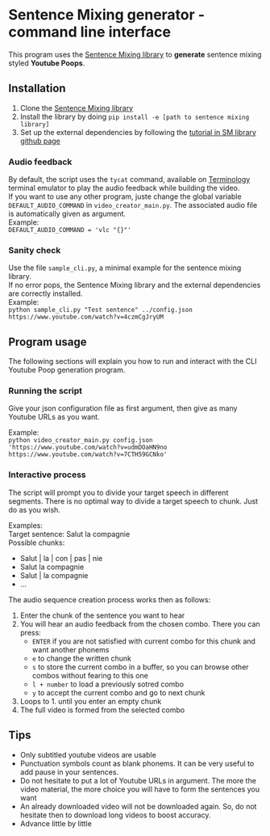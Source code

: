 # Sentence Mixing generator - command line interface

This program uses the [Sentence Mixing library](http://github.com/pop123123123/sentence-mixing) to **generate** sentence mixing styled **Youtube Poops**.

## Installation

1. Clone the [Sentence Mixing library](http://github.com/pop123123123/sentence-mixing)
2. Install the library by doing ```pip install -e [path to sentence mixing library]```
3. Set up the external dependencies by following the [tutorial in SM library github page](https://github.com/pop123123123/sentence-mixing#mfa)

### Audio feedback

By default, the script uses the ```tycat``` command, available on [Terminology](https://github.com/borisfaure/terminology) terminal emulator to play the audio feedback while building the video.  
If you want to use any other program, juste change the global variable ```DEFAULT_AUDIO_COMMAND``` in ```video_creator_main.py```. The associated audio file is automatically given as argument.  
Example:  
```DEFAULT_AUDIO_COMMAND = 'vlc "{}"'```

### Sanity check

Use the file ```sample_cli.py```,  a minimal example for the sentence mixing library.  
If no error pops, the Sentence Mixing library and the external dependencies are correctly installed.  
Example:  
```python sample_cli.py "Test sentence" ../config.json https://www.youtube.com/watch?v=4czmCgJryUM```

## Program usage

The following sections will explain you how to run and interact with the CLI Youtube Poop generation program.

### Running the script

Give your json configuration file as first argument, then give as many Youtube URLs as you want.  

Example:  
```python video_creator_main.py config.json 'https://www.youtube.com/watch?v=udmDOaHN9no https://www.youtube.com/watch?v=7CTH59GCNko'```

### Interactive process

The script will prompt you to divide your target speech in different segments.
There is no optimal way to divide a target speech to chunk. Just do as you wish.

Examples:  
Target sentence: Salut la compagnie  
Possible chunks:  
* Salut | la | con | pas | nie
* Salut la compagnie
* Salut | la compagnie
* ...

The audio sequence creation process works then as follows:
1. Enter the chunk of the sentence you want to hear
2. You will hear an audio feedback from the chosen combo. There you can press:
	* ```ENTER``` if you are not satisfied with current combo for this chunk and want another phonems
	* ```e``` to change the written chunk
	* ```s``` to store the current combo in a buffer, so you can browse other combos without fearing to this one
	* ```l + number``` to load a previously sotred combo
	* ```y``` to accept the current combo and go to next chunk
3. Loops to 1. until you enter an empty chunk
4. The full video is formed from the selected combo

## Tips

* Only subtitled youtube videos are usable
* Punctuation symbols count as blank phonems. It can be very useful to add pause in your sentences.
* Do not hesitate to put a lot of Youtube URLs in argument. The more the video material, the more choice you will have to form the sentences you want
* An already downloaded video will not be downloaded again. So, do not hesitate then to download long videos to boost accuracy.
* Advance little by little

